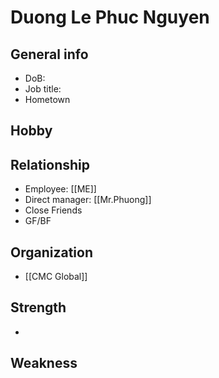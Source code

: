 # Duong Le Phuc Nguyen

## General info
- DoB:
- Job title: 
- Hometown
## Hobby
## Relationship
- Employee: [[ME]]
- Direct manager: [[Mr.Phuong]]
- Close Friends
- GF/BF
## Organization
- [[CMC Global]]
## Strength
- 
## Weakness